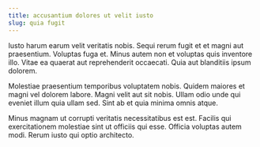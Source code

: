 ```yaml
---
title: accusantium dolores ut velit iusto
slug: quia fugit
---
```


Iusto harum earum velit veritatis nobis. Sequi rerum fugit et et magni aut praesentium. Voluptas fuga et. Minus autem non et voluptas quis inventore illo. Vitae ea quaerat aut reprehenderit occaecati. Quia aut blanditiis ipsum dolorem.

Molestiae praesentium temporibus voluptatem nobis. Quidem maiores et magni vel dolorem labore. Magni velit aut sit nobis. Ullam odio unde qui eveniet illum quia ullam sed. Sint ab et quia minima omnis atque.

Minus magnam ut corrupti veritatis necessitatibus est est. Facilis qui exercitationem molestiae sint ut officiis qui esse. Officia voluptas autem modi. Rerum iusto qui optio architecto.
